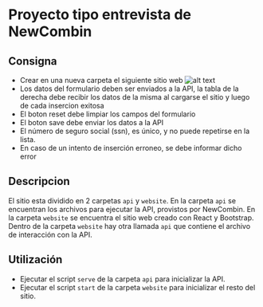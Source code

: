 # Proyecto tipo entrevista de NewCombin

## Consigna
* Crear en una nueva carpeta el siguiente sitio web
![alt text](https://github.com/newcombin/devskills/blob/main/design.png "Diseño web")
* Los datos del formulario deben ser enviados a la API, la tabla de la derecha debe recibir los datos de la misma al cargarse el sitio y luego de cada insercion exitosa
* El boton reset debe limpiar los campos del formulario
* El boton save debe enviar los datos a la API
* El número de seguro social (ssn), es único, y no puede repetirse en la lista.
* En caso de un intento de inserción erroneo, se debe informar dicho error

## Descripcion
El sitio esta dividido en 2 carpetas `api` y `website`. En la carpeta `api` se encuentran los archivos para ejecutar la API, provistos por NewCombin.
En la carpeta `website` se encuentra el sitio web creado con React y Bootstrap.
Dentro de la carpeta `website` hay otra llamada `api` que contiene el archivo de interacción con la API.

## Utilización
* Ejecutar el script `serve` de la carpeta `api` para inicializar la API.
* Ejecutar el script `start` de la carpeta `website` para inicializar el resto del sitio.